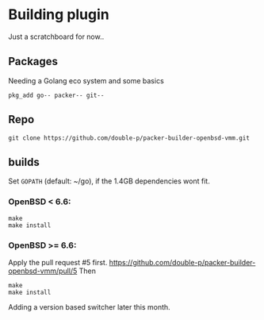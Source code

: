 # Building plugin

Just a scratchboard for now..

## Packages
Needing a Golang eco system and some basics
````
pkg_add go-- packer-- git--
````

## Repo
````
git clone https://github.com/double-p/packer-builder-openbsd-vmm.git
````

## builds
Set ````GOPATH```` (default: ~/go), if the 1.4GB dependencies wont fit.

### OpenBSD < 6.6:
````
make
make install
````

### OpenBSD >= 6.6:
Apply the pull request #5 first.
https://github.com/double-p/packer-builder-openbsd-vmm/pull/5
Then
````
make
make install
````
Adding a version based switcher later this month.
